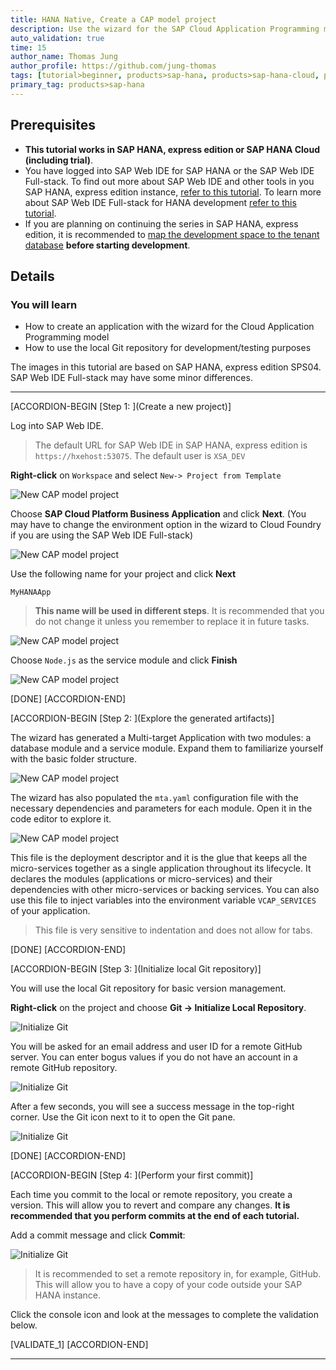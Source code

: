 ```yaml
---
title: HANA Native, Create a CAP model project
description: Use the wizard for the SAP Cloud Application Programming model to create a project for SAP HANA.
auto_validation: true
time: 15
author_name: Thomas Jung
author_profile: https://github.com/jung-thomas
tags: [tutorial>beginner, products>sap-hana, products>sap-hana-cloud, products>sap-hana\,-express-edition]
primary_tag: products>sap-hana
---
```


## Prerequisites
 - **This tutorial works in SAP HANA, express edition or SAP HANA Cloud (including trial)**.
 - You have logged into SAP Web IDE for SAP HANA or the SAP Web IDE Full-stack. To find out more about SAP Web IDE and other tools in you SAP HANA, express edition instance, [refer to this tutorial](xsa-explore-basics). To learn more about SAP Web IDE Full-stack for HANA development [refer to this tutorial](hana-trial-advanced-analytics).
 - If you are planning on continuing the series in SAP HANA, express edition, it is recommended to [map the development space to the tenant database](xsa-tenant-db-space) **before starting development**.


## Details
### You will learn
  - How to create an application with the wizard for the Cloud Application Programming model
  - How to use the local Git repository for development/testing purposes

The images in this tutorial are based on SAP HANA, express edition SPS04. SAP Web IDE Full-stack may have some minor differences.

---

[ACCORDION-BEGIN [Step 1: ](Create a new project)]

Log into SAP Web IDE.

> The default URL for SAP Web IDE in SAP HANA, express edition is `https://hxehost:53075`. The default user is `XSA_DEV`

**Right-click** on `Workspace` and select `New-> Project from Template`

![New CAP model project](1.png)

Choose **SAP Cloud Platform Business Application** and click **Next**. (You may have to change the environment option in the wizard to Cloud Foundry if you are using the SAP Web IDE Full-stack)

![New CAP model project](2.png)

Use the following name for your project and click **Next**

```Name
MyHANAApp
```
> **This name will be used in different steps**. It is recommended that you do not change it unless you remember to replace it in future tasks.

![New CAP model project](3_4.png)

Choose `Node.js` as the service module and click **Finish**

![New CAP model project](4_4.png)

[DONE]
[ACCORDION-END]

[ACCORDION-BEGIN [Step 2: ](Explore the generated artifacts)]

The wizard has generated a Multi-target Application with two modules: a database module and a service module. Expand them to familiarize yourself with the basic folder structure.

![New CAP model project](5.png)

The wizard has also populated the `mta.yaml` configuration file with the necessary dependencies and parameters for each module. Open it in the code editor to explore it.

![New CAP model project](6.png)

This file is the deployment descriptor and it is the glue that keeps all the micro-services together as a single application throughout its lifecycle. It declares the modules (applications or micro-services) and their dependencies with other micro-services or backing services. You can also use this file to inject variables into the environment variable `VCAP_SERVICES` of your application.

> This file is very sensitive to indentation and does not allow for tabs.


[DONE]
[ACCORDION-END]


[ACCORDION-BEGIN [Step 3: ](Initialize local Git repository)]

You will use the local Git repository for basic version management.

**Right-click** on the project and choose **Git -> Initialize Local Repository**.

![Initialize Git](7.png)

You will be asked for an email address and user ID for a remote GitHub server. You can enter bogus values if you do not have an account in a remote GitHub repository.

![Initialize Git](8_x.png)

After a few seconds, you will see a success message in the top-right corner. Use the Git icon next to it to open the Git pane.

![Initialize Git](8.png)

[DONE]
[ACCORDION-END]

[ACCORDION-BEGIN [Step 4: ](Perform your first commit)]

Each time you commit to the local or remote repository, you create a version. This will allow you to revert and compare any changes.
**It is recommended that you perform commits at the end of each tutorial.**


Add a commit message and click **Commit**:

![Initialize Git](9.png)

> It is recommended to set a remote repository in, for example, GitHub. This will allow you to have a copy of your code outside your SAP HANA instance.

Click the console icon and look at the messages to complete the validation below.

[VALIDATE_1]
[ACCORDION-END]

---
